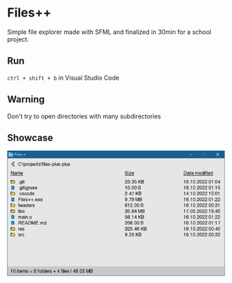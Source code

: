 # Files++
Simple file explorer made with SFML and finalized in 30min for a school project.

## Run
`ctrl + shift + b` in Visual Studio Code

## Warning
Don't try to open directories with many subdirectories

## Showcase
![Screenshot](./res/img/screenshot.png)
